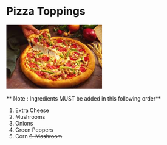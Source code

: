 # Pizza Toppings
<img src="https://github.com/MadhuraAravendekar/Pizza-Party/blob/main/images/Pizza.jpg" width=50% height=50%>

** Note : Ingredients MUST be added in this following order**
1. Extra Cheese
2. Mushrooms
3. Onions
4. Green Peppers
5. Corn
~~6. Mashroom~~
